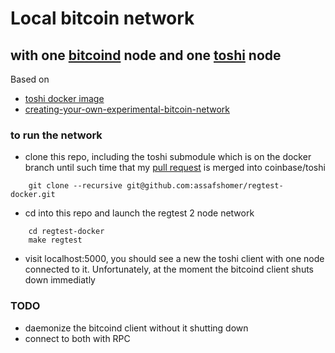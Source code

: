 # Local bitcoin network 
## with one [bitcoind](https://en.bitcoin.it/wiki/Bitcoind) node and one [toshi](https://toshi.io) node
Based on 
- [toshi docker image](http://www.soroushjp.com/2014/10/15/deploying-your-own-toshi-api-bitcoin-node-using-coreos-docker-aws/)
- [creating-your-own-experimental-bitcoin-network](http://geraldkaszuba.com/creating-your-own-experimental-bitcoin-network/)

### to run the network
- clone this repo, including the toshi submodule which is on the docker branch until such time that my [pull request](https://github.com/coinbase/toshi/pull/131) is merged into coinbase/toshi
```Batchfile
	git clone --recursive git@github.com:assafshomer/regtest-docker.git 	
```
- cd into this repo and launch the regtest 2 node network
```Batchfile
	cd regtest-docker
	make regtest
```
- visit localhost:5000, you should see a new the toshi client with one node connected to it. Unfortunately, at the moment the bitcoind client shuts down immediatly


### TODO
- daemonize the bitcoind client without it shutting down
- connect to both with RPC